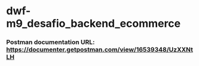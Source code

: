 # dwf-m9_desafio_backend_ecommerce

### Postman documentation URL: https://documenter.getpostman.com/view/16539348/UzXXNtLH
